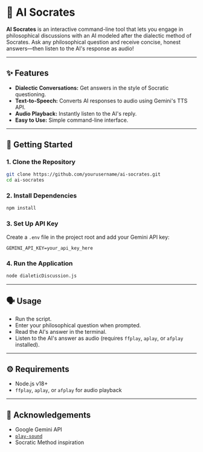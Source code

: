 # 🧠 AI Socrates

**AI Socrates** is an interactive command-line tool that lets you engage in philosophical discussions with an AI modeled after the dialectic method of Socrates. Ask any philosophical question and receive concise, honest answers—then listen to the AI's response as audio!

---

## ✨ Features

- **Dialectic Conversations:** Get answers in the style of Socratic questioning.  
- **Text-to-Speech:** Converts AI responses to audio using Gemini's TTS API.  
- **Audio Playback:** Instantly listen to the AI's reply.  
- **Easy to Use:** Simple command-line interface.  

---

## 🚀 Getting Started

### 1. Clone the Repository

```sh
git clone https://github.com/yourusername/ai-socrates.git
cd ai-socrates
````

### 2. Install Dependencies

```sh
npm install
```

### 3. Set Up API Key

Create a `.env` file in the project root and add your Gemini API key:

```
GEMINI_API_KEY=your_api_key_here
```

### 4. Run the Application

```sh
node dialeticDiscussion.js
```

---

## 🗣️ Usage

* Run the script.
* Enter your philosophical question when prompted.
* Read the AI's answer in the terminal.
* Listen to the AI's answer as audio (requires `ffplay`, `aplay`, or `afplay` installed).

---

## ⚙️ Requirements

* Node.js v18+
* `ffplay`, `aplay`, or `afplay` for audio playback

---

## 🙏 Acknowledgements

* Google Gemini API
* [`play-sound`](https://www.npmjs.com/package/play-sound)
* Socratic Method inspiration

